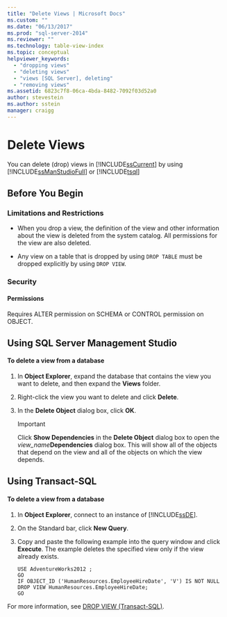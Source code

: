 ```yaml
---
title: "Delete Views | Microsoft Docs"
ms.custom: ""
ms.date: "06/13/2017"
ms.prod: "sql-server-2014"
ms.reviewer: ""
ms.technology: table-view-index
ms.topic: conceptual
helpviewer_keywords: 
  - "dropping views"
  - "deleting views"
  - "views [SQL Server], deleting"
  - "removing views"
ms.assetid: 6823c7f8-06ca-4bda-8482-7092f03d52a0
author: stevestein
ms.author: sstein
manager: craigg
---
```

# Delete Views
  You can delete (drop) views in [!INCLUDE[ssCurrent](../../includes/sscurrent-md.md)] by using [!INCLUDE[ssManStudioFull](../../includes/ssmanstudiofull-md.md)] or [!INCLUDE[tsql](../../includes/tsql-md.md)]  
  

  
##  <a name="BeforeYouBegin"></a> Before You Begin  
  
###  <a name="Restrictions"></a> Limitations and Restrictions  
  
-   When you drop a view, the definition of the view and other information about the view is deleted from the system catalog. All permissions for the view are also deleted.  
  
-   Any view on a table that is dropped by using `DROP TABLE` must be dropped explicitly by using `DROP VIEW`.  
  
###  <a name="Security"></a> Security  
  
####  <a name="Permissions"></a> Permissions  
 Requires ALTER permission on SCHEMA or CONTROL permission on OBJECT.  
  
##  <a name="SSMSProcedure"></a> Using SQL Server Management Studio  
  
#### To delete a view from a database  
  
1.  In **Object Explorer**, expand the database that contains the view you want to delete, and then expand the **Views** folder.  
  
2.  Right-click the view you want to delete and click **Delete**.  
  
3.  In the **Delete Object** dialog box, click **OK**.  
  
    > [!IMPORTANT]  
    >  Click **Show Dependencies** in the **Delete Object** dialog box to open the _view_name_**Dependencies** dialog box. This will show all of the objects that depend on the view and all of the objects on which the view depends.  
  
##  <a name="TsqlProcedure"></a> Using Transact-SQL  
  
#### To delete a view from a database  
  
1.  In **Object Explorer**, connect to an instance of [!INCLUDE[ssDE](../../includes/ssde-md.md)].  
  
2.  On the Standard bar, click **New Query**.  
  
3.  Copy and paste the following example into the query window and click **Execute**. The example deletes the specified view only if the view already exists.  
  
    ```  
    USE AdventureWorks2012 ;  
    GO  
    IF OBJECT_ID ('HumanResources.EmployeeHireDate', 'V') IS NOT NULL  
    DROP VIEW HumanResources.EmployeeHireDate;  
    GO  
    ```  
  
 For more information, see [DROP VIEW &#40;Transact-SQL&#41;](/sql/t-sql/statements/drop-view-transact-sql).  
  
  

